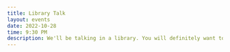 ```yaml
---
title: Library Talk
layout: events
date: 2022-10-28
time: 9:30 PM
description: We'll be talking in a library. You will definitely want to hear what we have to say. 
---
```

